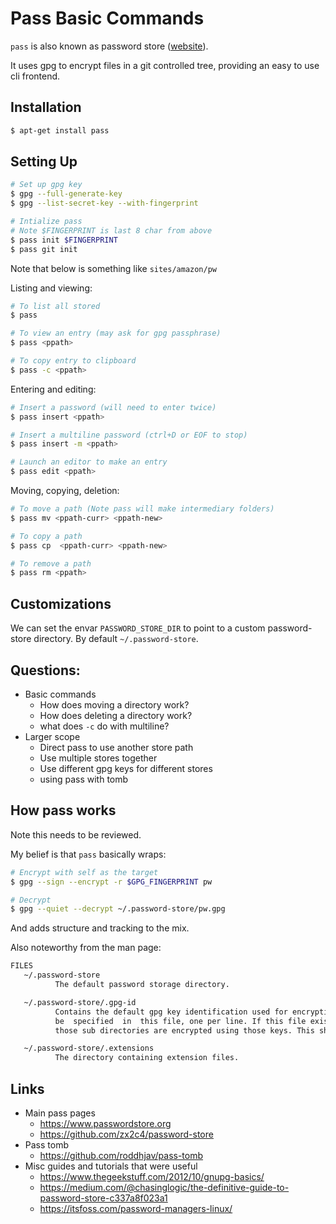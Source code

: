# Pass Basic Commands

`pass` is also known as password store ([website](https://www.passwordstore.org/)).

It uses gpg to encrypt files in a git controlled tree, providing an easy to use cli frontend.

## Installation

```sh
$ apt-get install pass
```

## Setting Up

```sh
# Set up gpg key
$ gpg --full-generate-key
$ gpg --list-secret-key --with-fingerprint

# Intialize pass
# Note $FINGERPRINT is last 8 char from above
$ pass init $FINGERPRINT
$ pass git init
```

Note that below <ppath> is something like `sites/amazon/pw`

Listing and viewing:

```sh
# To list all stored
$ pass

# To view an entry (may ask for gpg passphrase)
$ pass <ppath>

# To copy entry to clipboard
$ pass -c <ppath>
```

Entering and editing:

```sh
# Insert a password (will need to enter twice)
$ pass insert <ppath>

# Insert a multiline password (ctrl+D or EOF to stop)
$ pass insert -m <ppath>

# Launch an editor to make an entry
$ pass edit <ppath>
```

Moving, copying, deletion:

```sh
# To move a path (Note pass will make intermediary folders)
$ pass mv <ppath-curr> <ppath-new>

# To copy a path
$ pass cp  <ppath-curr> <ppath-new>

# To remove a path
$ pass rm <ppath>
```


## Customizations

We can set the envar `PASSWORD_STORE_DIR` to point to a custom password-store directory. By default `~/.password-store`.


## Questions:

* Basic commands
    * How does moving a directory work?
    * How does deleting a directory work?
    * what does `-c` do with multiline?
* Larger scope
    * Direct pass to use another store path
    * Use multiple stores together
    * Use different gpg keys for different stores
    * using pass with tomb

## How pass works

Note this needs to be reviewed.

My belief is that `pass` basically wraps:

```sh
# Encrypt with self as the target
$ gpg --sign --encrypt -r $GPG_FINGERPRINT pw

# Decrypt
$ gpg --quiet --decrypt ~/.password-store/pw.gpg
```

And adds structure and tracking to the mix.


Also noteworthy from the man page:

```sh
FILES
   ~/.password-store
          The default password storage directory.

   ~/.password-store/.gpg-id
          Contains the default gpg key identification used for encryption and decryption.  Multiple gpg  keys  may
          be  specified  in  this file, one per line. If this file exists in any sub directories, passwords inside
          those sub directories are encrypted using those keys. This should be set using the init command.

   ~/.password-store/.extensions
          The directory containing extension files.
```

## Links

* Main pass pages
    * <https://www.passwordstore.org>
    * <https://github.com/zx2c4/password-store>
* Pass tomb
    * <https://github.com/roddhjav/pass-tomb>
* Misc guides and tutorials that were useful
    * <https://www.thegeekstuff.com/2012/10/gnupg-basics/>
    * <https://medium.com/@chasinglogic/the-definitive-guide-to-password-store-c337a8f023a1>
    * <https://itsfoss.com/password-managers-linux/>

